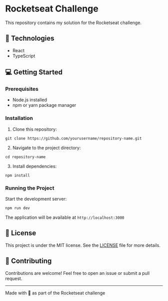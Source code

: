 # Rocketseat Challenge

This repository contains my solution for the Rocketseat challenge.

## 🚀 Technologies

- React
- TypeScript

## 💻 Getting Started

### Prerequisites

- Node.js installed
- npm or yarn package manager

### Installation

1. Clone this repository:

`git clone https://github.com/yourusername/repository-name.git`

2. Navigate to the project directory:

`cd repository-name`

3. Install dependencies:

`npm install`

### Running the Project

Start the development server:

`npm run dev`

The application will be available at `http://localhost:3000`

## 📝 License

This project is under the MIT license. See the [LICENSE](LICENSE.md) file for more details.

## 🤝 Contributing

Contributions are welcome! Feel free to open an issue or submit a pull request.

---

Made with 💜 as part of the Rocketseat challenge
